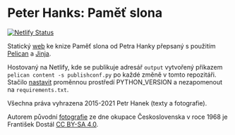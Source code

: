 # Peter Hanks: Paměť slona

[![Netlify Status](https://api.netlify.com/api/v1/badges/544fbddb-6357-426e-bff4-a12fcf78dd66/deploy-status)](https://app.netlify.com/sites/peterhanks/deploys)

Statický [web](https://www.peterhanks.com/) ke knize Paměť slona od Petra Hanky přepsaný s použitím [Pelican](https://getpelican.com/) a [Jinja](https://palletsprojects.com/p/jinja/).

Hostovaný na Netlify, kde se publikuje adresář `output` vytvořený příkazem `pelican content -s publishconf.py` po každé změně v tomto repozitáři. Stačilo [nastavit](https://docs.netlify.com/configure-builds/manage-dependencies/#python) proměnnou prostředí PYTHON_VERSION a nezapomenout na `requirements.txt`.

Všechna práva vyhrazena 2015-2021 Petr Hanek (texty a fotografie).

Autorem původní [fotografie](https://commons.wikimedia.org/wiki/File:Franti%C5%A1ek_Dost%C3%A1l_Srpen_1968_4.jpg) ze dne okupace Československa v roce 1968 je František Dostál [CC BY-SA 4.0](https://creativecommons.org/licenses/by-sa/4.0/deed.en).
